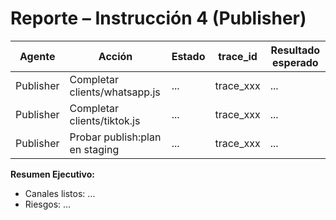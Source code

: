 # Reporte – Instrucción 4 (Publisher)

| Agente    | Acción                          | Estado     | trace_id     | Resultado esperado |
|-----------|---------------------------------|------------|--------------|--------------------|
| Publisher | Completar clients/whatsapp.js   | ...        | trace_xxx    | ...                |
| Publisher | Completar clients/tiktok.js     | ...        | trace_xxx    | ...                |
| Publisher | Probar publish:plan en staging  | ...        | trace_xxx    | ...                |

**Resumen Ejecutivo:**  
- Canales listos: …  
- Riesgos: …
